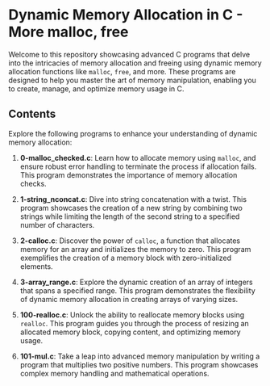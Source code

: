 # Dynamic Memory Allocation in C - More malloc, free

Welcome to this repository showcasing advanced C programs that delve into the intricacies of memory allocation and freeing using dynamic memory allocation functions like `malloc`, `free`, and more. These programs are designed to help you master the art of memory manipulation, enabling you to create, manage, and optimize memory usage in C.

## Contents

Explore the following programs to enhance your understanding of dynamic memory allocation:

1. **0-malloc_checked.c**: Learn how to allocate memory using `malloc`, and ensure robust error handling to terminate the process if allocation fails. This program demonstrates the importance of memory allocation checks.

2. **1-string_nconcat.c**: Dive into string concatenation with a twist. This program showcases the creation of a new string by combining two strings while limiting the length of the second string to a specified number of characters.

3. **2-calloc.c**: Discover the power of `calloc`, a function that allocates memory for an array and initializes the memory to zero. This program exemplifies the creation of a memory block with zero-initialized elements.

4. **3-array_range.c**: Explore the dynamic creation of an array of integers that spans a specified range. This program demonstrates the flexibility of dynamic memory allocation in creating arrays of varying sizes.

5. **100-realloc.c**: Unlock the ability to reallocate memory blocks using `realloc`. This program guides you through the process of resizing an allocated memory block, copying content, and optimizing memory usage.

6. **101-mul.c**: Take a leap into advanced memory manipulation by writing a program that multiplies two positive numbers. This program showcases complex memory handling and mathematical operations.
